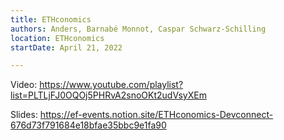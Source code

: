 ```yaml
---
title: ETHconomics
authors: Anders, Barnabé Monnot, Caspar Schwarz-Schilling
location: ETHconomics
startDate: April 21, 2022

---
```


Video: <https://www.youtube.com/playlist?list=PLTLjFJ0OQOj5PHRvA2snoOKt2udVsyXEm>

Slides: <https://ef-events.notion.site/ETHconomics-Devconnect-676d73f791684e18bfae35bbc9e1fa90>
